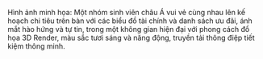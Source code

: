 Hình ảnh minh họa: Một nhóm sinh viên châu Á vui vẻ cùng nhau lên kế hoạch chi tiêu trên bàn với các biểu đồ tài chính và danh sách ưu đãi, ánh mắt hào hứng và tự tin, trong một không gian hiện đại với phong cách đồ họa 3D Render, màu sắc tươi sáng và năng động, truyền tải thông điệp tiết kiệm thông minh.